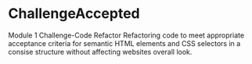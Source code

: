 # ChallengeAccepted
Module 1 Challenge-Code Refactor
Refactoring code to meet appropriate acceptance criteria for semantic HTML elements and CSS selectors in a consise structure without affecting websites overall look.
